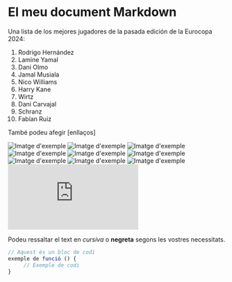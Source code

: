 # El meu document Markdown

Una lista de los mejores jugadores de la pasada edición de la Eurocopa 2024:

1. Rodrigo Hernández
2. Lamine Yamal
3. Dani Olmo
4. Jamal Musiala
5. Nico Williams
6. Harry Kane
7. Wirtz
8. Dani Carvajal
9. Schranz
10. Fabían Ruiz


També podeu afegir [enllaços]

![Imatge d'exemple](https://cloudfront-eu-central-1.images.arcpublishing.com/diarioas/TDYFBIXLYZRBGHAMT7NLFU4JJQ.jpg)
![Imatge d'exemple](https://static.independentespanol.com/2024/07/15/02/EURO-YAMAL_53255.jpg?quality=75&width=1250&crop=3%3A2%2Csmart&auto=webp)
![Imatge d'exemple](https://monterrassa.cat/app/uploads/sites/19/2024/07/whatsapp-image-2024-07-15-at-13.10.09.jpeg)
![Imatge d'exemple](https://oneftbl-cms.imgix.net/https%3A%2F%2Fwww.getfootballnewsgermany.com%2Fassets%2Ffbl-euro-2024-match14-ger-hun.jpg?auto=format%2Ccompress&crop=faces&dpr=2&fit=crop&h=630&q=25&w=840&s=2cc753bccfb747a1ab6485eb19282a45)
![Imatge d'exemple](https://imagenes.elpais.com/resizer/v2/KCYUNDPH25BORIPLG5GC45DSKY.jpg?auth=dc4b4c8f4d50d22ecf104bff69c7277b839089accd61c532c48e6aa707abca8b&width=1200)
![Imatge d'exemple](https://e-ad.americatv.com.pe/futbol-mundial-que-harry-kane-fue-tendencia-titulo-espana-eurocopa-2024-n445759-609x342-1024772.jpg)
![Imatge d'exemple](https://oneftbl-cms.imgix.net/https%3A%2F%2Ffilebucket.onefootball.com%2F2024%2F6%2F1718392844395-blob?auto=format%2Ccompress&crop=faces&dpr=2&fit=crop&h=630&q=25&w=840&s=0e96ec003d3ba559d5765d0722367dd4)
![Imatge d'exemple](https://images.ecestaticos.com/mSmp0gItgNFf4JuFaMByOY4mCdY=/0x185:2273x1462/972x547/filters:fill(white):format(jpg)/f.elconfidencial.com%2Foriginal%2F2d4%2F01a%2F816%2F2d401a816b47ef4e439c50a37f567418.jpg)
![Imatge d'exemple](https://livesport-ott-images.ssl.cdn.cra.cz/r900xfq60/2db8d571-8aa5-4cdb-8c47-8d4e55ed99e4.avif)
![Imatge d'exemple](https://img-s-msn-com.akamaized.net/tenant/amp/entityid/BB1qJ6Uw.img?w=760&h=427&m=6&x=309&y=30&s=82&d=82)

Podeu ressaltar el text en *cursiva* o **negreta** segons les vostres necessitats.

```javascript
// Aquest és un bloc de codi
exemple de funció () {
     // Exemple de codi
}
